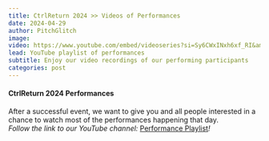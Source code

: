 ```yaml
---
title: CtrlReturn 2024 >> Videos of Performances
date: 2024-04-29
author: PitchGlitch
image:
video: https://www.youtube.com/embed/videoseries?si=Sy6CWxINxh6xf_RI&amp;list=PLXO2jdF-2xiikgPcOW4W4semW7EQKJ2dF
lead: YouTube playlist of performances
subtitle: Enjoy our video recordings of our performing participants
categories: post
---
```


#### CtrlReturn 2024 Performances
After a successful event, we want to give you and all people interested in a chance
to watch most of the performances happening that day.
<br>
*Follow the link to our YouTube channel:*
<a href="https://www.youtube.com/watch?v=Wi_WbsprSqk&list=PLXO2jdF-2xiikgPcOW4W4semW7EQKJ2dF" target="_blank">Performance Playlist</a>*!*
